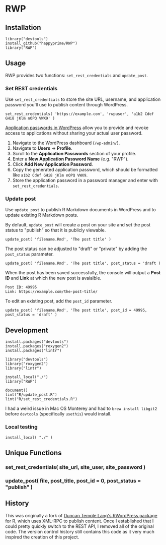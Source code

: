 # RWP

## Installation

```
library("devtools")
install_github("happyprime/RWP")
library("RWP")
```

## Usage

RWP provides two functions: `set_rest_credentials` and `update_post`.

### Set REST credentials

Use `set_rest_credentials` to store the site URL, username, and application password you'll use to publish content through WordPress.

```
set_rest_credentials( 'https://example.com', 'rwpuser', 'a1b2 Cdef GHi8 jKlm nOPQ VWX9' )
```

[Application passwords in WordPress](https://make.wordpress.org/core/2020/11/05/application-passwords-integration-guide/) allow you to provide and revoke access to applications without sharing your actual user password.

1. Navigate to the WordPress dashboard (`/wp-admin/`).
2. Navigate to **Users** -> **Profile**.
3. Scroll to the **Application Passwords** section of your profile.
4. Enter a **New Application Password Name** (e.g. "RWP").
5. Click **Add New Application Password**.
6. Copy the generated application password, which should be formatted like `a1b2 Cdef GHi8 jKlm nOPQ VWX9`.
7. Store the application password in a password manager and enter with `set_rest_credentials`.

### Update post

Use `update_post` to publish R Markdown documents in WordPress and to update existing R Markdown posts.

By default, `update_post` will create a post on your site and set the post status to "publish" so that it is publicly viewable.

```
update_post( 'filename.Rmd', 'The post title' )
```

The post status can be adjusted to "draft" or "private" by adding the `post_status` parameter.

```
update_post( 'filename.Rmd', 'The post title', post_status = 'draft )
```

When the post has been saved successfully, the console will output a **Post ID** and **Link** at which the new post is avaialble.

```
Post ID: 49995
Link: https://example.com/the-post-title/
```

To edit an existing post, add the `post_id` parameter.

```
update_post( 'filename.Rmd', 'The post title', post_id = 49995, post_status = 'draft' )
```

## Development

```
install.packages("devtools")
install.packages("roxygen2")
install.packages("lintr")

library("devtools")
library("roxygen2")
library("lintr")

install_local("./")
library("RWP")

document()
lint("R/update_post.R")
lint("R/set_rest_credentials.R")
```

I had a weird issue in Mac OS Monterey and had to `brew install libgit2` before `devtools` (specifically `usethis`) would install.

### Local testing

```
install_local( "./" )
```

## Unique Functions

### set_rest_credentials( site_url, site_user, site_password )

### update_post( file, post_title, post_id = 0, post_status = "publish" )

## History

This was originally a fork of [Duncan Temple Lang's RWordPress package](https://github.com/duncantl/RWordPress) for R, which uses XML-RPC to publish content. Once I established that I could pretty quickly switch to the REST API, I removed all of the original code. The version control history still contains this code as it very much inspired the creation of this project.
